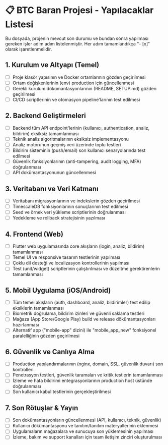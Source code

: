 # 📋 BTC Baran Projesi - Yapılacaklar Listesi

Bu dosyada, projenin mevcut son durumu ve bundan sonra yapılması gereken işler adım adım listelenmiştir. Her adım tamamlandıkça "- [x]" olarak işaretlenmelidir.

## 1. Kurulum ve Altyapı (Temel)
- [ ] Proje klasör yapısının ve Docker ortamlarının gözden geçirilmesi
- [ ] Ortam değişkenlerinin (env) production için güncellenmesi
- [ ] Gerekli kurulum dökümantasyonlarının (README, SETUP.md) gözden geçirilmesi
- [ ] CI/CD scriptlerinin ve otomasyon pipeline'larının test edilmesi

## 2. Backend Geliştirmeleri
- [ ] Backend tüm API endpoint'lerinin (kullanıcı, authentication, analiz, bildirim) eksiksiz tamamlanması
- [ ] Teknik analiz algoritmalarının eksiksiz implementasyonu
- [ ] Analiz motorunun geçmiş veri üzerinde toplu testleri
- [ ] Bildirim sisteminin (push/email) son kullanıcı senaryolarında test edilmesi
- [ ] Güvenlik fonksiyonlarının (anti-tampering, audit logging, MFA) doğrulanması
- [ ] API dokümantasyonunun güncellenmesi

## 3. Veritabanı ve Veri Katmanı
- [ ] Veritabanı migrasyonlarının ve indekslerin gözden geçirilmesi
- [ ] TimescaleDB fonksiyonlarının sonuçlarının test edilmesi
- [ ] Seed ve örnek veri yükleme scriptlerinin doğrulanması
- [ ] Yedekleme ve rollback stratejisinin yazılması

## 4. Frontend (Web)
- [ ] Flutter web uygulamasında core akışların (login, analiz, bildirim) tamamlanması
- [ ] Temel UI ve responsive tasarım testlerinin yapılması
- [ ] Çoklu dil desteği ve localizasyon kontrollerinin yapılması
- [ ] Test (unit/widget) scriptlerinin çalıştırılması ve düzeltme gerektirenlerin tamamlanması

## 5. Mobil Uygulama (iOS/Android)
- [ ] Tüm temel akışların (auth, dashboard, analiz, bildirimler) test edilip eksiklerin tamamlanması
- [ ] Biometrik doğrulama, bildirim izinleri ve güvenli saklama testleri
- [ ] Mağaza (App Store/Google Play) build ve release dökümantasyonları hazırlanması
- [ ] Alternatif app ("mobile-app" dizini) ile "mobile_app_new" fonksiyonel paralelliğinin gözden geçirilmesi

## 6. Güvenlik ve Canlıya Alma
- [ ] Production yapılandırmalarının (nginx, domain, SSL, güvenlik duvarı) son kontrolleri
- [ ] Penetrasyon testleri, güvenlik taramaları ve kritik testlerin tamamlanması
- [ ] İzleme ve hata bildirimi entegrasyonlarının production host üstünde doğrulanması
- [ ] Son kullanıcı kabul testlerinin gerçekleştirilmesi

## 7. Son Rötuşlar & Yayın
- [ ] Son dokümantasyonların güncellenmesi (API, kullanıcı, teknik, güvenlik)
- [ ] Kullanıcı dökümantasyonu ve tanıtım/tanıtım materyallerinin eklenmesi
- [ ] Uygulamaların mağazalara ve sunucuya son yüklemesinin yapılması
- [ ] İzleme, bakım ve support kanalları için team iletişim zinciri oluşturulması
